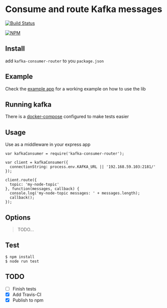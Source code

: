 # Consume and route Kafka messages

[![Build Status](https://img.shields.io/travis/felipesabino/kafka-consumer-router.svg?style=flat-square)](https://travis-ci.org/felipesabino/kafka-consumer-router)

[![NPM](https://nodei.co/npm/kafka-consumer-router.png)](https://nodei.co/npm/kafka-consumer-router/)

## Install

add `kafka-consumer-router` to you `package.json`


## Example

Check the [example app](example/index.js) for a working example on how to use the lib

## Running kafka

There is a [docker-compose](./DOCKER.md) configured to make tests easier

## Usage

Use as a middleware in your express app

```
var kafkaConsumer = require('kafka-consumer-router');

var client = kafkaConsumer({
  connectionString: process.env.KAFKA_URL || '192.168.59.103:2181/'
});

client.route({
  topic: 'my-node-topic'
}, function(messages, callback) {
  console.log('my-node-topic messages: ' + messages.length);
  callback();
});

```

## Options

> TODO...

## Test

```
$ npm install
$ node run test
```

## TODO

- [ ] Finish tests
- [x] Add Travis-CI
- [x] Publish to npm
